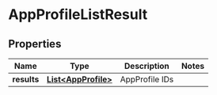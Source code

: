 # AppProfileListResult

## Properties
Name | Type | Description | Notes
------------ | ------------- | ------------- | -------------
**results** | [**List&lt;AppProfile&gt;**](AppProfile.md) | AppProfile IDs | 
